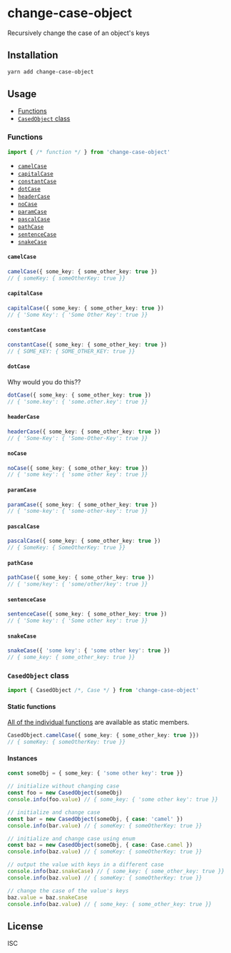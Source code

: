 # change-case-object

Recursively change the case of an object's keys

## Installation

```bash
yarn add change-case-object
```

## Usage

- [Functions](#functions)
- [`CasedObject` class](#casedobject-class)

### Functions

```js
import { /* function */ } from 'change-case-object'
```

- [`camelCase`](#camelcase)
- [`capitalCase`](#capitalcase)
- [`constantCase`](#constantcase)
- [`dotCase`](#dotcase)
- [`headerCase`](#headercase)
- [`noCase`](#nocase)
- [`paramCase`](#paramcase)
- [`pascalCase`](#pascalcase)
- [`pathCase`](#pathcase)
- [`sentenceCase`](#sentencecase)
- [`snakeCase`](#snakecase)

#### `camelCase`

```ts
camelCase({ some_key: { some_other_key: true })
// { someKey: { someOtherKey: true }}
```

#### `capitalCase`

```ts
capitalCase({ some_key: { some_other_key: true })
// { 'Some Key': { 'Some Other Key': true }}
```

#### `constantCase`

```ts
constantCase({ some_key: { some_other_key: true })
// { SOME_KEY: { SOME_OTHER_KEY: true }}
```

#### `dotCase`

Why would you do this??

```ts
dotCase({ some_key: { some_other_key: true })
// { 'some.key': { 'some.other.key': true }}
```

#### `headerCase`

```ts
headerCase({ some_key: { some_other_key: true })
// { 'Some-Key': { 'Some-Other-Key': true }}
```

#### `noCase`

```ts
noCase({ some_key: { some_other_key: true })
// { 'some key': { 'some other key': true }}
```

#### `paramCase`

```ts
paramCase({ some_key: { some_other_key: true })
// { 'some-key': { 'some-other-key': true }}
```

#### `pascalCase`

```ts
pascalCase({ some_key: { some_other_key: true })
// { SomeKey: { SomeOtherKey: true }}
```

#### `pathCase`

```ts
pathCase({ some_key: { some_other_key: true })
// { 'some/key': { 'some/other/key': true }}
```

#### `sentenceCase`

```ts
sentenceCase({ some_key: { some_other_key: true })
// { 'Some key': { 'Some other key': true }}
```

#### `snakeCase`

```ts
snakeCase({ 'some key': { 'some other key': true })
// { some_key: { some_other_key: true }}
```

### `CasedObject` class

```ts
import { CasedObject /*, Case */ } from 'change-case-object'
```

#### Static functions

[All of the individual functions](#functions) are available as static members.

```ts
CasedObject.camelCase({ some_key: { some_other_key: true }})
// { someKey: { someOtherKey: true }}
```

#### Instances

```ts
const someObj = { some_key: { 'some other key': true }}

// initialize without changing case
const foo = new CasedObject(someObj)
console.info(foo.value) // { some_key: { 'some other key': true }}

// initialize and change case
const bar = new CasedObject(someObj, { case: 'camel' })
console.info(bar.value) // { someKey: { someOtherKey: true }}

// initialize and change case using enum
const baz = new CasedObject(someObj, { case: Case.camel })
console.info(baz.value) // { someKey: { someOtherKey: true }}

// output the value with keys in a different case
console.info(baz.snakeCase) // { some_key: { some_other_key: true }}
console.info(baz.value) // { someKey: { someOtherKey: true }}

// change the case of the value's keys
baz.value = baz.snakeCase
console.info(baz.value) // { some_key: { some_other_key: true }}
```

## License

ISC
